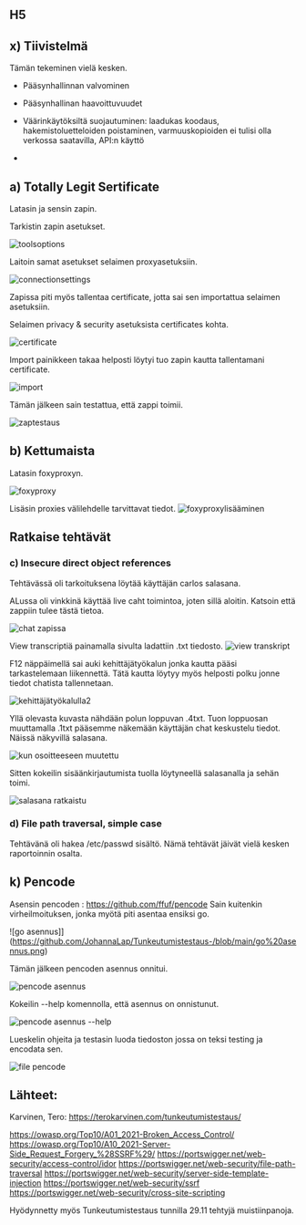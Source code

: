 ## H5 

## x) Tiivistelmä

Tämän tekeminen vielä kesken. 
- Pääsynhallinnan valvominen
- Pääsynhallinan haavoittuvuudet
- Väärinkäytöksiltä suojautuminen: laadukas koodaus, hakemistoluetteloiden poistaminen, varmuuskopioiden ei tulisi olla verkossa saatavilla, API:n käyttö

-  
## a) Totally Legit Sertificate

Latasin ja sensin zapin. 

Tarkistin zapin asetukset. 

![toolsoptions](https://github.com/JohannaLap/Tunkeutumistestaus-/blob/main/asetukset%20tools%20ja%20optionssissa.png)

Laitoin samat asetukset selaimen proxyasetuksiin. 

![connectionsettings](https://github.com/JohannaLap/Tunkeutumistestaus-/blob/main/connectionsettings.png)

Zapissa piti myös tallentaa certificate, jotta sai sen importattua selaimen asetuksiin. 

Selaimen privacy & security asetuksista certificates kohta.

![certificate](https://github.com/JohannaLap/Tunkeutumistestaus-/blob/main/certificate.png)

Import painikkeen takaa helposti löytyi tuo zapin kautta tallentamani certificate. 

![import](https://github.com/JohannaLap/Tunkeutumistestaus-/blob/main/import.png)

Tämän jälkeen sain testattua, että zappi toimii. 

![zaptestaus](https://github.com/JohannaLap/Tunkeutumistestaus-/blob/main/zaptestaus.png)

## b)  Kettumaista

Latasin foxyproxyn.

![foxyproxy](https://github.com/JohannaLap/Tunkeutumistestaus-/blob/main/fosyproxy.png)

Lisäsin proxies välilehdelle tarvittavat tiedot. 
![foxyproxylisääminen](https://github.com/JohannaLap/Tunkeutumistestaus-/blob/main/foxyproxylis%C3%A4%C3%A4minen.png)


## Ratkaise tehtävät

### c) Insecure direct object references

Tehtävässä oli tarkoituksena löytää käyttäjän carlos salasana.

ALussa oli vinkkinä käyttää live caht toimintoa, joten sillä aloitin. 
Katsoin että zappiin tulee tästä tietoa. 

![chat zapissa](https://github.com/JohannaLap/Tunkeutumistestaus-/blob/main/chat%20zapissa2.png)

View transcriptiä painamalla sivulta ladattiin .txt tiedosto. 
![view transkript](https://github.com/JohannaLap/Tunkeutumistestaus-/blob/main/view%20transcript.png)

F12 näppäimellä sai auki kehittäjätyökalun jonka kautta pääsi tarkastelemaan liikennettä. Tätä kautta löytyy myös helposti polku jonne tiedot chatista tallennetaan. 

![kehittäjätyökalulla2](https://github.com/JohannaLap/Tunkeutumistestaus-/blob/main/kehitt%C3%A4j%C3%A4ty%C3%B6kalulla%202.png)

Yllä olevasta kuvasta nähdään polun loppuvan .4txt. Tuon loppuosan muuttamalla .1txt pääsemme näkemään käyttäjän chat keskustelu tiedot. Näissä näkyvillä salasana.

![kun osoitteeseen muutettu](https://github.com/JohannaLap/Tunkeutumistestaus-/blob/main/kun%20osoitteeseen%20muutettu%201.txt.png)

Sitten kokeilin sisäänkirjautumista tuolla löytyneellä salasanalla ja sehän toimi.

![salasana ratkaistu](https://github.com/JohannaLap/Tunkeutumistestaus-/blob/main/salasana%20ratkaistu.png)


### d) File path traversal, simple case
Tehtävänä oli hakea /etc/passwd sisältö.  Nämä tehtävät jäivät vielä kesken raportoinnin osalta.


## k) Pencode

Asensin pencoden : https://github.com/ffuf/pencode
Sain kuitenkin virheilmoituksen, jonka myötä piti asentaa ensiksi go. 

![go asennus]](https://github.com/JohannaLap/Tunkeutumistestaus-/blob/main/go%20asennus.png)

Tämän jälkeen pencoden asennus onnitui. 

![pencode asennus](https://github.com/JohannaLap/Tunkeutumistestaus-/blob/main/pencode%20asennus.png)

Kokeilin --help komennolla, että asennus on onnistunut. 

![pencode asennus --help](https://github.com/JohannaLap/Tunkeutumistestaus-/blob/main/pencode%20asennus%20--help.png)

Lueskelin ohjeita ja testasin luoda tiedoston jossa on teksi testing ja encodata sen. 

![file pencode](https://github.com/JohannaLap/Tunkeutumistestaus-/blob/main/file%20pencode.png)

## Lähteet:

Karvinen, Tero: https://terokarvinen.com/tunkeutumistestaus/

https://owasp.org/Top10/A01_2021-Broken_Access_Control/
https://owasp.org/Top10/A10_2021-Server-Side_Request_Forgery_%28SSRF%29/
https://portswigger.net/web-security/access-control/idor
https://portswigger.net/web-security/file-path-traversal
https://portswigger.net/web-security/server-side-template-injection
https://portswigger.net/web-security/ssrf
https://portswigger.net/web-security/cross-site-scripting

Hyödynnetty myös Tunkeutumistestaus tunnilla 29.11 tehtyjä muistiinpanoja.

